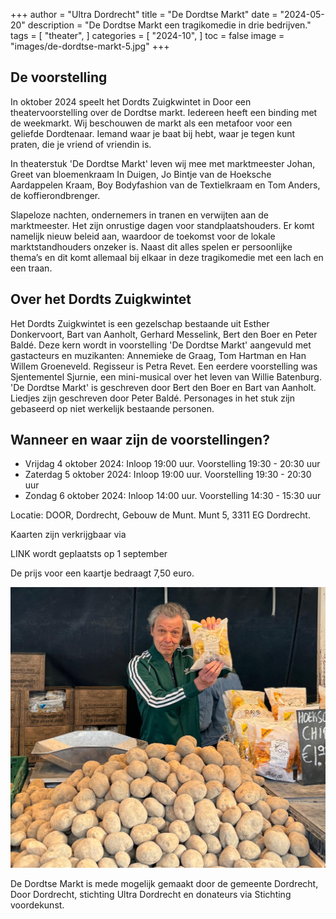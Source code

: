 +++
author = "Ultra Dordrecht"
title = "De Dordtse Markt"
date = "2024-05-20"
description = "De Dordtse Markt een tragikomedie in drie bedrijven."
tags = [
    "theater",
]
categories = [
    "2024-10",
]
toc = false
image = "images/de-dordtse-markt-5.jpg"
+++

## De voorstelling

In oktober 2024 speelt het Dordts Zuigkwintet in Door een theatervoorstelling over de Dordtse markt. Iedereen heeft een binding met de weekmarkt. Wij beschouwen de markt als een metafoor voor een geliefde Dordtenaar. Iemand waar je baat bij hebt, waar je tegen kunt praten, die je vriend of vriendin is.

In theaterstuk 'De Dordtse Markt' leven wij mee met marktmeester Johan, Greet van bloemenkraam In Duigen, Jo Bintje van de Hoeksche Aardappelen Kraam, Boy Bodyfashion van de Textielkraam en Tom Anders, de koffierondbrenger.

Slapeloze nachten, ondernemers in tranen en verwijten aan de marktmeester. Het zijn onrustige dagen voor standplaatshouders. Er komt namelijk nieuw beleid aan, waardoor de toekomst voor de lokale marktstandhouders onzeker is. Naast dit alles spelen er persoonlijke thema’s en dit komt allemaal bij elkaar in deze tragikomedie met een lach en een traan.

## Over het Dordts Zuigkwintet

Het Dordts Zuigkwintet is een gezelschap bestaande uit Esther Donkervoort, Bart van Aanholt, Gerhard Messelink, Bert den Boer en Peter Baldé. Deze kern wordt in voorstelling 'De Dordtse Markt' aangevuld met gastacteurs en muzikanten: Annemieke de Graag, Tom Hartman en Han Willem Groeneveld. Regisseur is Petra Revet. Een eerdere voorstelling was Sjentementel Sjurnie, een mini-musical over het leven van Willie Batenburg. 'De Dordtse Markt' is geschreven door Bert den Boer en Bart van Aanholt. Liedjes zijn geschreven door Peter Baldé. Personages in het stuk zijn gebaseerd op niet werkelijk bestaande personen.  

## Wanneer en waar zijn de voorstellingen?

- Vrijdag 4 oktober 2024: Inloop 19:00 uur. Voorstelling 19:30 - 20:30 uur
- Zaterdag 5 oktober 2024: Inloop 19:00 uur. Voorstelling 19:30 - 20:30 uur
- Zondag 6 oktober 2024: Inloop 14:00 uur. Voorstelling 14:30 - 15:30 uur

Locatie: DOOR, Dordrecht, Gebouw de Munt. Munt 5, 3311 EG  Dordrecht.

Kaarten zijn verkrijgbaar via

LINK wordt geplaatsts op 1 september

De prijs voor een kaartje bedraagt 7,50 euro.

![Photo by Elmo Kuiters](./images/de-dordtse-markt-14.jpg "Photo by Elmo Kuiters")

De Dordtse Markt is mede mogelijk gemaakt door de gemeente Dordrecht, Door Dordrecht, stichting Ultra Dordrecht en donateurs via Stichting voordekunst.

